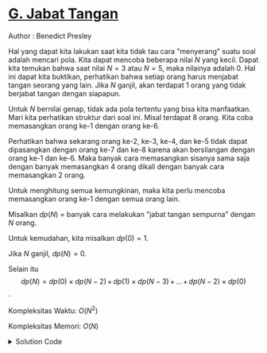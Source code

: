 # [G. Jabat Tangan](https://tlx.toki.id/courses/competitive/chapters/07/problems/G)

Author : Benedict Presley

Hal yang dapat kita lakukan saat kita tidak tau cara "menyerang" suatu soal adalah mencari pola. Kita dapat mencoba beberapa nilai $N$ yang kecil. Dapat kita temukan bahwa saat nilai $N = 3$ atau $N = 5$, maka nilainya adalah $0$. Hal ini dapat kita buktikan, perhatikan bahwa setiap orang harus menjabat tangan seorang yang lain. Jika $N$ ganjil, akan terdapat $1$ orang yang tidak berjabat tangan dengan siapapun.

Untuk $N$ bernilai genap, tidak ada pola tertentu yang bisa kita manfaatkan. Mari kita perhatikan struktur dari soal ini. Misal terdapat $8$ orang. Kita coba memasangkan orang ke-$1$ dengan orang ke-$6$.

Perhatikan bahwa sekarang orang ke-$2$, ke-$3$, ke-$4$, dan ke-$5$ tidak dapat dipasangkan dengan orang ke-$7$ dan ke-$8$ karena akan bersilangan dengan orang ke-$1$ dan ke-$6$. Maka banyak cara memasangkan sisanya sama saja dengan banyak memasangkan $4$ orang dikali dengan banyak cara memasangkan $2$ orang.

Untuk menghitung semua kemungkinan, maka kita perlu mencoba memasangkan orang ke-$1$ dengan semua orang lain.

Misalkan $dp(N)$ = banyak cara melakukan "jabat tangan sempurna" dengan $N$ orang.

Untuk kemudahan, kita misalkan $dp(0) = 1$.

Jika $N$ ganjil, $dp(N) = 0$.

Selain itu
$$dp(N) = dp(0) \times dp(N - 2) \, + \, dp(1) \times dp(N - 3) \, + \, ... \, + \, dp(N-2) \times dp(0)$$.

Kompleksitas Waktu: $O(N^2)$

Kompleksitas Memori: $O(N)$

<details>
  <summary>Solution Code</summary>

```c++
#include <iostream>
using namespace std;

long long dp[51];

int main() {
  ios::sync_with_stdio(0);
  cin.tie(0);
  cout.tie(0);

  int N;
  cin >> N;

  // Implementasi menggunakan DP bottom up;

  dp[0] = 1;
  for (int i = 1; i <= N; ++i) {
    if (i & 1) {  // Jika i bernilai ganjil
      dp[i] = 0;
    } else {
      for (int j = 0; j <= i - 2; ++j) {
        dp[i] += dp[j] * dp[i - j - 2];
      }
    }
  }

  cout << dp[N];

  return 0;
}
```

</details>